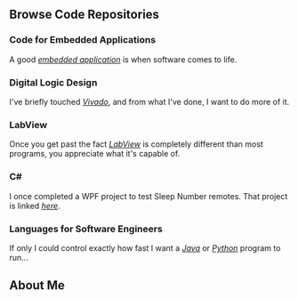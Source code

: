 ## Browse Code Repositories

### Code for Embedded Applications
A good *[embedded application](github.com/slimsquared/embedded)* is when software comes to life.

### Digital Logic Design
I've briefly touched *[Vivado](github.com/slimsquared/vivado)*, and from what I've done, I want to do more of it.

### LabView
Once you get past the fact *[LabView](github.com/slimsquared/labview)* is completely different than most programs, you appreciate what it's capable of.

### C#
I once completed a WPF project to test Sleep Number remotes. That project is linked *[here](github.com/slimsquared/c-sharp)*.

### Languages for Software Engineers
If only I could control exactly how fast I want a *[Java](github.com/slimsquared/java)* or *[Python](github.com/slimsquared/python)* program to run... 

## About Me

